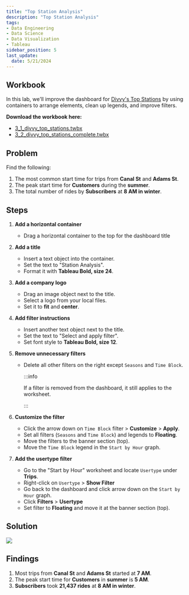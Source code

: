 ```yaml
---
title: "Top Station Analysis"
description: "Top Station Analysis"
tags: 
- Data Engineering
- Data Science
- Data Visualization
- Tableau
sidebar_position: 5
last_update:
  date: 5/21/2024
---
```



## Workbook  

In this lab, we'll improve the dashboard for [Divvy's Top Stations](/docs/022-Data-Engineering/051-Tableau/030-Sample-Dashboards/003-Divvys-Top-Stations.md) by using containers to arrange elements, clean up legends, and improve filters. 

**Download the workbook here:**  

- [3_1_divvy_top_stations.twbx](https://github.com/joseeden/joeden/tree/master/docs/022-Data-Engineering/051-Tableau/000-Sample-Datasets/002-Creating-Dashboards/Workbooks)  
- [3_2_divvy_top_stations_complete.twbx](https://github.com/joseeden/joeden/tree/master/docs/022-Data-Engineering/051-Tableau/000-Sample-Datasets/002-Creating-Dashboards/Workbooks)  


## Problem 

Find the following:  

1. The most common start time for trips from **Canal St** and **Adams St**.  
2. The peak start time for **Customers** during the **summer**.  
3. The total number of rides by **Subscribers** at **8 AM in winter**.  


## Steps

1. **Add a horizontal container**  
   - Drag a horizontal container to the top for the dashboard title

2. **Add a title**  
   - Insert a text object into the container.  
   - Set the text to "Station Analysis".
   - Format it with **Tableau Bold, size 24**.  

3. **Add a company logo**  
   - Drag an image object next to the title.  
   - Select a logo from your local files.
   - Set it to **fit** and **center**.  

4. **Add filter instructions**  
   - Insert another text object next to the title.  
   - Set the text to "Select and apply filter".
   - Set font style to **Tableau Bold, size 12**.  

5. **Remove unnecessary filters**  
   - Delete all other filters on the right except `Seasons` and `Time Block`. 

      :::info 

      If a filter is removed from the dashboard, it still applies to the worksheet.  

      :::

6. **Customize the filter**  
   - Click the arrow down on `Time Block` filter > **Customize** > **Apply**.
   - Set all filters (`Seasons` and `Time Block`) and legends to **Floating**.
   - Move the filters to the banner section (top).
   - Move the `Time Block` legend in the `Start by Hour` graph.

7. **Add the usertype filter**
   - Go to the "Start by Hour" worksheet and locate `Usertype` under **Trips**.
   - Right-click on `Usertype` > **Show Filter**
   - Go back to the dashboard and click arrow down on the `Start by Hour` graph.
   - Click **Filters** > **Usertype**
   - Set filter to **Floating** and move it at the banner section (top).


## Solution 

<div class="img-center"> 

![](/gif/docs/snowflake-create-query-sampleee-37.gif)

</div>


## Findings  

1. Most trips from **Canal St** and **Adams St** started at **7 AM**.  
2. The peak start time for **Customers** in **summer** is **5 AM**.  
3. **Subscribers** took **21,437 rides** at **8 AM in winter**.
